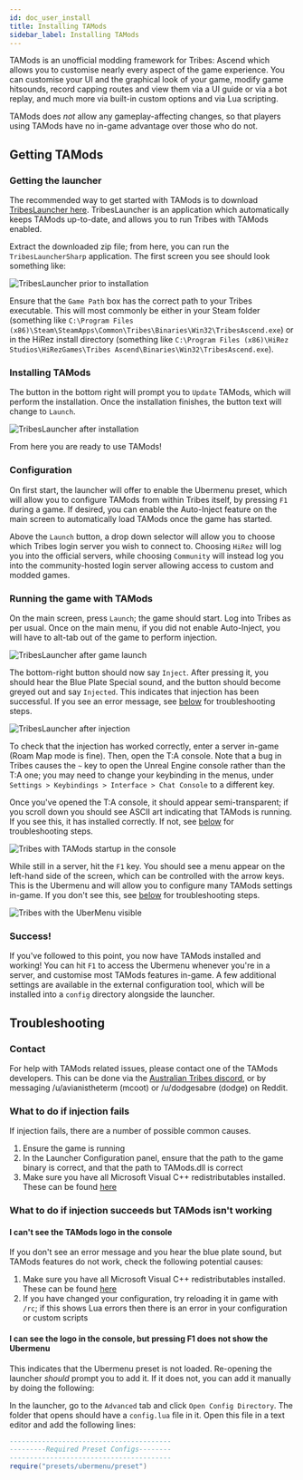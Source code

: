 ```yaml
---
id: doc_user_install
title: Installing TAMods
sidebar_label: Installing TAMods
---
```


TAMods is an unofficial modding framework for Tribes: Ascend which allows you to customise nearly every aspect of the game experience. You can customise your UI and the graphical look of your game, modify game hitsounds, record capping routes and view them via a UI guide or via a bot replay, and much more via built-in custom options and via Lua scripting.

TAMods does _not_ allow any gameplay-affecting changes, so that players using TAMods have no in-game advantage over those who do not.

## Getting TAMods

### Getting the launcher

The recommended way to get started with TAMods is to download [TribesLauncher here](https://github.com/mcoot/TribesLauncherSharp/releases). TribesLauncher is an application which automatically keeps TAMods up-to-date, and allows you to run Tribes with TAMods enabled.

Extract the downloaded zip file; from here, you can run the `TribesLauncherSharp` application. The first screen you see should look something like:

![TribesLauncher prior to installation](\img\docs\doc_user_installscreen_1.png)

Ensure that the `Game Path` box has the correct path to your Tribes executable. This will most commonly be either in your Steam folder (something like `C:\Program Files (x86)\Steam\SteamApps\Common\Tribes\Binaries\Win32\TribesAscend.exe`) or in the HiRez install directory (something like `C:\Program Files (x86)\HiRez Studios\HiRezGames\Tribes Ascend\Binaries\Win32\TribesAscend.exe`).

### Installing TAMods

The button in the bottom right will prompt you to `Update` TAMods, which will perform the installation. Once the installation finishes, the button text will change to `Launch`.

![TribesLauncher after installation](\img\docs\doc_user_installscreen_2.png)

From here you are ready to use TAMods!

### Configuration

On first start, the launcher will offer to enable the Ubermenu preset, which will allow you to configure TAMods from within Tribes itself, by pressing `F1` during a game. If desired, you can enable the Auto-Inject feature on the main screen to automatically load TAMods once the game has started.

Above the `Launch` button, a drop down selector will allow you to choose which Tribes login server you wish to connect to. Choosing `HiRez` will log you into the official servers, while choosing `Community` will instead log you into the community-hosted login server allowing access to custom and modded games.

### Running the game with TAMods

On the main screen, press `Launch`; the game should start. Log into Tribes as per usual. Once on the main menu, if you did not enable Auto-Inject, you will have to alt-tab out of the game to perform injection.

![TribesLauncher after game launch](\img\docs\doc_user_installscreen_3.png)

The bottom-right button should now say `Inject`. After pressing it, you should hear the Blue Plate Special sound, and the button should become greyed out and say `Injected`. This indicates that injection has been successful. If you see an error message, see [below](#what-to-do-if-injection-fails) for troubleshooting steps.

![TribesLauncher after injection](\img\docs\doc_user_installscreen_4.png)

To check that the injection has worked correctly, enter a server in-game (Roam Map mode is fine). Then, open the T:A console. Note that a bug in Tribes causes the `~` key to open the Unreal Engine console rather than the T:A one; you may need to change your keybinding in the menus, under `Settings > Keybindings > Interface > Chat Console` to a different key.

Once you've opened the T:A console, it should appear semi-transparent; if you scroll down you should see ASCII art indicating that TAMods is running. If you see this, it has installed correctly. If not, see [below](#what-to-do-if-injection-succeeds-but-tamods-isn-t-working) for troubleshooting steps.

![Tribes with TAMods startup in the console](\img\docs\doc_user_installscreen_5.png)

While still in a server, hit the `F1` key. You should see a menu appear on the left-hand side of the screen, which can be controlled with the arrow keys. This is the Ubermenu and will allow you to configure many TAMods settings in-game. If you don't see this, see [below](#what-to-do-if-injection-succeeds-but-tamods-isn-t-working) for troubleshooting steps.

![Tribes with the UberMenu visible](\img\docs\doc_user_installscreen_6.png)

### Success!

If you've followed to this point, you now have TAMods installed and working! You can hit `F1` to access the Ubermenu whenever you're in a server, and customise most TAMods features in-game. A few additional settings are available in the external configuration tool, which will be installed into a `config` directory alongside the launcher.

## Troubleshooting

### Contact

For help with TAMods related issues, please contact one of the TAMods developers. This can be done via the [Australian Tribes discord](https://discord.gg/ySkx6Cg), or by messaging /u/avianistheterm (mcoot) or /u/dodgesabre (dodge) on Reddit.

### What to do if injection fails

If injection fails, there are a number of possible common causes.

1. Ensure the game is running
2. In the Launcher Configuration panel, ensure that the path to the game binary is correct, and that the path to TAMods.dll is correct
3. Make sure you have all Microsoft Visual C++ redistributables installed. These can be found [here](https://support.microsoft.com/en-au/help/2977003/the-latest-supported-visual-c-downloads)

### What to do if injection succeeds but TAMods isn't working

#### I can't see the TAMods logo in the console

If you don't see an error message and you hear the blue plate sound, but TAMods features do not work, check the following potential causes:

1. Make sure you have all Microsoft Visual C++ redistributables installed. These can be found [here](https://support.microsoft.com/en-au/help/2977003/the-latest-supported-visual-c-downloads)
2. If you have changed your configuration, try reloading it in game with `/rc`; if this shows Lua errors then there is an error in your configuration or custom scripts

#### I can see the logo in the console, but pressing F1 does not show the Ubermenu

This indicates that the Ubermenu preset is not loaded. Re-opening the launcher _should_ prompt you to add it. If it does not, you can add it manually by doing the following:

In the launcher, go to the `Advanced` tab and click `Open Config Directory`. The folder that opens should have a `config.lua` file in it. Open this file in a text editor and add the following lines:

```lua
----------------------------------------
---------Required Preset Configs--------
----------------------------------------
require("presets/ubermenu/preset")
```